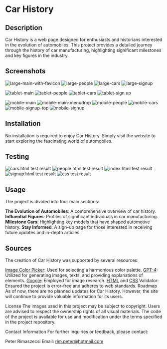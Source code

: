 # Car History
## Description
Car History is a web page designed for enthusiasts and historians interested in the evolution of automobiles. This project provides a detailed journey through the history of car manufacturing, highlighting significant milestones and key figures in the industry.

## Screenshots

![large-main-with-favicon](readme-images/large-main-with-favicon.png)
![large-people](readme-images/large-people.png)
![large-cars](readme-images/large-cars.png)
![large-signup](readme-images/large-signup.png)

![tablet-main](readme-images/tablet-main.png)
![tablet-people](readme-images/tablet-people.png)
![tablet-cars](readme-images/tablet-cars.png)
![tablet-sign up](readme-images/tablet-sign_up.png)

![mobile-main](readme-images/mobile-main.png) ![mobile-main-menudrop](readme-images/mobile-main-menudrop.png)
![mobile-people](readme-images/mobile-people.png) ![mobile-cars](readme-images/mobile-cars.png)
![mobile-signup-top](readme-images/mobile-signup-top.png) ![mobile-signup](readme-images/mobile-signup.png)

## Installation
No installation is required to enjoy Car History. Simply visit the website to start exploring the fascinating world of automobiles.
## Testing
![cars.html test result](readme-images/cars_html.png)
![people.html test result](readme-images/people_html.png)
![index.html test result](readme-images/index_html.png)
![signup.html test result](readme-images/signup_html_test.png)
![css test result](readme-images/css_test.png)
## Usage
The project is divided into four main sections:

**The Evolution of Automobiles**: A comprehensive overview of car history.
**Influential Figures**: Profiles of significant individuals in car manufacturing.
**Milestone Cars**: Highlighting key models that have shaped automotive history.
**Stay Informed**: A sign-up page for those interested in receiving future updates and in-depth articles.

## Sources

The creation of Car History was supported by several resources:

[Image Color Picker](https://imagecolorpicker.com/): Used for selecting a harmonious color palette. 
[GPT-4](https://chat.openai.com/?model=gpt-4): Utilized for generating images, texts, and providing explanations of elements.
[Google](www.google.com): Employed for image research.
[HTML](https://validator.w3.org/) and [CSS](https://jigsaw.w3.org/css-validator/) Validator: Ensured the project is error-free and adheres to web standards.
Roadmap
As of now, there are no planned updates for Car History. However, the site will continue to provide valuable information for its users.

License
The images used in this project may be subject to copyright. Users are advised to respect the ownership rights of all visual materials. The code of the project is available for use and modification under the terms specified in the project repository.

Contact Information
For further inquiries or feedback, please contact:

Peter Rimaszecsi
Email: rim.peter@hotmail.com



